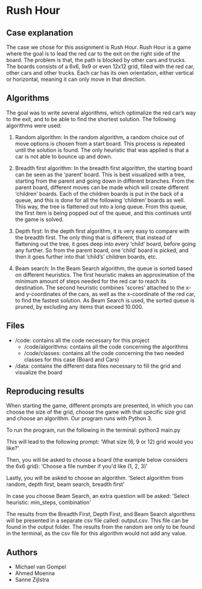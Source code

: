 # Rush Hour

## Case explanation 
The case we chose for this assignment is Rush Hour. Rush Hour is a game where the goal is to lead the red car to the exit on the right side of the board. The problem is that, the path is blocked by other cars and trucks. The boards consists of a 6x6, 9x9 or even 12x12 grid, filled with the red car, other cars and other trucks. Each car has its own orientation, either vertical or horizontal, meaning it can only move in that direction. 

## Algorithms
The goal was to write several algorithms, which optimalize the red car’s way to the exit, and to be able to find the shortest solution. The following algorithms were used: 

1.	Random algorithm: 
In the random algorithm, a random choice out of move options is chosen from a start board. This process is repeated until the solution is found. The only heuristic that was applied is that a car is not able to bounce up and down.

2.	Breadth first algorithm: 
In the breadth first algorithm, the starting board can be seen as the ‘parent’ board. This is best visualized with a tree, starting from the parent and going down in different branches. From the parent board, different moves can be made which will create different ‘children’ boards. Each of the children boards is put in the back of a queue, and this is done for all the following ‘children’ boards as well. This way, the tree is flattened out into a long queue. From this queue, the first item is being popped out of the queue, and this continues until the game is solved. 

3.	Depth first: 
In the depth first algorithm, it is very easy to compare with the breadth first. The only thing that is different, that instead of flattening out the tree, it goes deep into every ‘child’ board, before going any further. So from the parent board, one ‘child’ board is picked, and then it goes further into that ‘child’s’ children boards, etc.

3. Beam search: 
In the Beam Search algorithm, the queue is sorted based on different heuristics. The first heuristic makes an approximation of the minimum amount of steps needed for the red car to reach its destination. The second heuristic combines 'scores' attached to the x- and y-coordinates of the cars, as well as the x-coordinate of the red car, to find the fastest solution. 
As Beam Search is used, the sorted queue is pruned, by excluding any items that exceed 10.000.

## Files
- /code: contains all the code necessary for this project
    - /code/algorithms: contains all the code concerning the algorithms 
    - /code/classes: contains all the code concerning the two needed classes for this case (Board and Cars)
- /data: contains the different data files necessary to fill the grid and visualize the board

## Reproducing results 
When starting the game, different prompts are presented, in which you can choose the size of the grid, choose the game with that specific size grid and choose an algorithm. 
Our program runs with Python 3.

To run the program, run the following in the terminal: python3 main.py

This will lead to the following prompt: 
‘What size (6, 9 or 12) grid would you like?’

Then, you will be asked to choose a board (the example below considers the 6x6 grid): 
‘Choose a file number if you'd like (1, 2, 3)'

Lastly, you will be asked to choose an algorithm. 
‘Select algorithm from random, depth first, beam search, breadth first'

In case you choose Beam Search, an extra question will be asked: 
'Select heuristic: min_steps, combination'

The results from the Breadth First, Depth First, and Beam Search algorithms will be presented in a separate csv file called: output.csv. This file can be found in the output folder. 
The results from the random are only to be found in the terminal, as the csv file for this algorithm would not add any value. 

## Authors 
- Michael van Gompel
- Ahmed Moenna
- Sanne Zijlstra